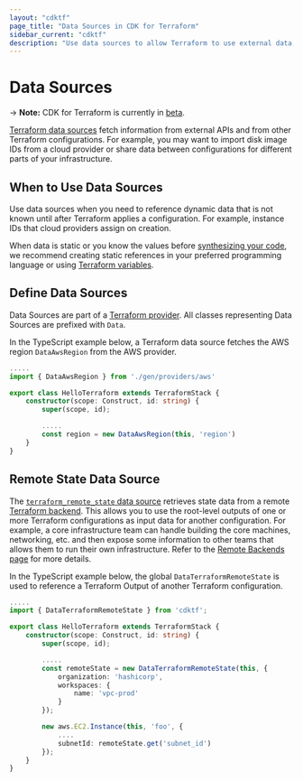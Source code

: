 ```yaml
---
layout: "cdktf"
page_title: "Data Sources in CDK for Terraform"
sidebar_current: "cdktf"
description: "Use data sources to allow Terraform to use external data, function output, and data from other configurations."
---
```


# Data Sources

-> **Note:** CDK for Terraform is currently in [beta](/docs/cdktf/index.html#project-maturity-and-production-readiness).

[Terraform data sources](https://www.terraform.io/docs/configuration/data-sources.html) fetch information from external APIs and from other Terraform configurations. For example, you may want to import disk image IDs from a cloud provider or share data between configurations for different parts of your infrastructure.

## When to Use Data Sources

Use data sources when you need to reference dynamic data that is not known until after Terraform applies a configuration. For example, instance IDs that cloud providers assign on creation.

When data is static or you know the values before [synthesizing your code](/docs/cdktf/cli-reference/commands.html#synth), we recommend creating static references in your preferred programming language or using [Terraform variables](/docs/cdktf/concepts/variables-and-outputs.html).

## Define Data Sources

Data Sources are part of a [Terraform provider](/docs/cdktf/concepts/providers-and-resources.html). All classes representing Data Sources are prefixed with `Data`.

In the TypeScript example below, a Terraform data source fetches the AWS region `DataAwsRegion` from the AWS provider.

```typescript
.....
import { DataAwsRegion } from './gen/providers/aws'

export class HelloTerraform extends TerraformStack {
    constructor(scope: Construct, id: string) {
        super(scope, id);

        .....
        const region = new DataAwsRegion(this, 'region')
    }
}
```

## Remote State Data Source

The [`terraform_remote_state` data source](https://www.terraform.io/docs/language/state/remote-state-data.html) retrieves state data from a remote [Terraform backend](https://www.terraform.io/docs/backends/index.html). This allows you to use the root-level outputs of one or more Terraform configurations as input data for another configuration. For example, a core infrastructure team can handle building the core machines, networking, etc. and then expose some information to other teams that allows them to run their own infrastructure. Refer to the [Remote Backends page](/docs/cdktf/concepts/remote-backends.html) for more details.

In the TypeScript example below, the global `DataTerraformRemoteState` is used to reference a Terraform Output of another Terraform configuration.

```typescript
.....
import { DataTerraformRemoteState } from 'cdktf';

export class HelloTerraform extends TerraformStack {
    constructor(scope: Construct, id: string) {
        super(scope, id);

        .....
        const remoteState = new DataTerraformRemoteState(this, {
            organization: 'hashicorp',
            workspaces: {
                name: 'vpc-prod'
            }
        });

        new aws.EC2.Instance(this, 'foo', {
            ....
            subnetId: remoteState.get('subnet_id')
        });
    }
}
```

